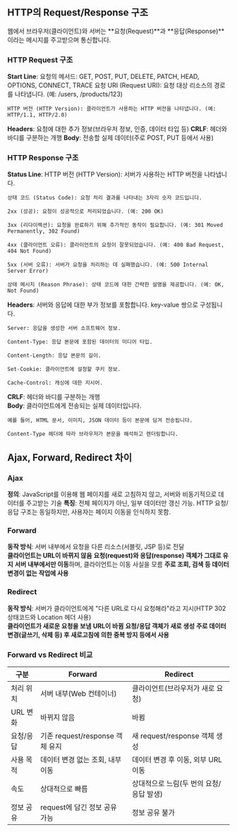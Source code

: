 ## HTTP의 Request/Response 구조

웹에서 브라우저(클라이언트)와 서버는 **요청(Request)**과 **응답(Response)**이라는 메시지를 주고받으며 통신합니다.

### HTTP Request 구조

 **Start Line**: 
    요청의 메서드: GET, POST, PUT, DELETE, PATCH, HEAD, OPTIONS, CONNECT, TRACE 
    요청 URI (Request URI): 요청 대상 리소스의 경로를 나타냅니다. (예: /users, /products/123)

    HTTP 버전 (HTTP Version): 클라이언트가 사용하는 HTTP 버전을 나타냅니다. (예: HTTP/1.1, HTTP/2.0)

 **Headers**: 요청에 대한 추가 정보(브라우저 정보, 인증, 데이터 타입 등)
 **CRLF**: 헤더와 바디를 구분하는 개행
 **Body**: 전송할 실제 데이터(주로 POST, PUT 등에서 사용)

### HTTP Response 구조

 **Status Line**: HTTP 버전 (HTTP Version): 서버가 사용하는 HTTP 버전을 나타냅니다.

    상태 코드 (Status Code): 요청 처리 결과를 나타내는 3자리 숫자 코드입니다.

    2xx (성공): 요청이 성공적으로 처리되었습니다. (예: 200 OK)

    3xx (리다이렉션): 요청을 완료하기 위해 추가적인 동작이 필요합니다. (예: 301 Moved Permanently, 302 Found)

    4xx (클라이언트 오류): 클라이언트의 요청이 잘못되었습니다. (예: 400 Bad Request, 404 Not Found)

    5xx (서버 오류): 서버가 요청을 처리하는 데 실패했습니다. (예: 500 Internal Server Error)

    상태 메시지 (Reason Phrase): 상태 코드에 대한 간략한 설명을 제공합니다. (예: OK, Not Found)
 **Headers**: 서버와 응답에 대한 부가 정보를 포함합니다. key-value 쌍으로 구성됩니다.

    Server: 응답을 생성한 서버 소프트웨어 정보.

    Content-Type: 응답 본문에 포함된 데이터의 미디어 타입.

    Content-Length: 응답 본문의 길이.

    Set-Cookie: 클라이언트에 설정할 쿠키 정보.

    Cache-Control: 캐싱에 대한 지시어.
 **CRLF**: 헤더와 바디를 구분하는 개행 <br />
 **Body**: 클라이언트에게 전송되는 실제 데이터입니다.

    예를 들어, HTML 문서, 이미지, JSON 데이터 등이 본문에 담겨 전송됩니다.

    Content-Type 헤더에 따라 브라우저가 본문을 해석하고 렌더링합니다.

## Ajax, Forward, Redirect 차이

### Ajax

 **정의**: JavaScript를 이용해 웹 페이지를 새로 고침하지 않고, 서버와 비동기적으로 데이터를 주고받는 기술
 **특징**: 전체 페이지가 아닌, 일부 데이터만 갱신 가능. HTTP 요청/응답 구조는 동일하지만, 사용자는 페이지 이동을 인식하지 못함.

### Forward

 **동작 방식**: 서버 내부에서 요청을 다른 리소스(서블릿, JSP 등)로 전달  
   **클라이언트는 URL이 바뀌지 않음**
   **요청(request)와 응답(response) 객체가 그대로 유지**
   **서버 내부에서만 이동**하며, 클라이언트는 이동 사실을 모름
   **주로 조회, 검색 등 데이터 변경이 없는 작업에 사용**

### Redirect

 **동작 방식**: 서버가 클라이언트에게 "다른 URL로 다시 요청해라"라고 지시(HTTP 302 상태코드와 Location 헤더 사용)  
   **클라이언트가 새로운 요청을 보냄**
   **URL이 바뀜**
   **요청/응답 객체가 새로 생성**
   **주로 데이터 변경(글쓰기, 삭제 등) 후 새로고침에 의한 중복 방지 등에서 사용**

### Forward vs Redirect 비교

| 구분        | Forward                                      | Redirect                                      |
|-------------|----------------------------------------------|-----------------------------------------------|
| 처리 위치   | 서버 내부(Web 컨테이너)                      | 클라이언트(브라우저가 새로 요청)              |
| URL 변화    | 바뀌지 않음                                  | 바뀜                                          |
| 요청/응답   | 기존 request/response 객체 유지               | 새 request/response 객체 생성                 |
| 사용 목적   | 데이터 변경 없는 조회, 내부 이동               | 데이터 변경 후 이동, 외부 URL 이동            |
| 속도        | 상대적으로 빠름                              | 상대적으로 느림(두 번의 요청/응답 발생)       |
| 정보 공유   | request에 담긴 정보 공유 가능                 | 정보 공유 불가                                |

